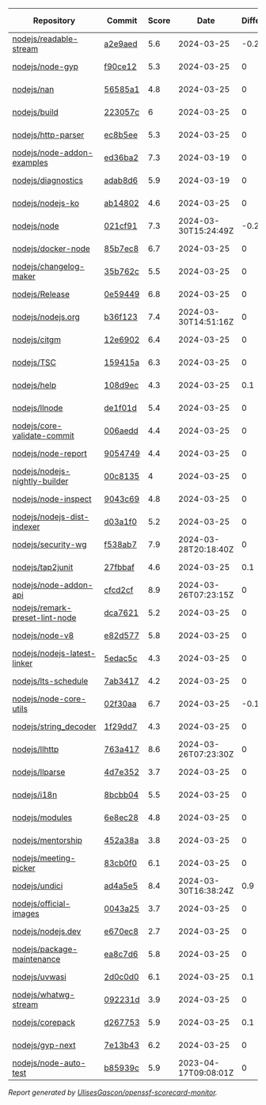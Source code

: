 <!-- OPENSSF-SCORECARD-MONITOR:START -->

| Repository | Commit | Score | Date | Difference | Report Link |
| -- | -- | -- | -- | -- | -- |
| [nodejs/readable-stream](https://github.com/nodejs/readable-stream) | [a2e9aed](https://github.com/nodejs/readable-stream/commit/a2e9aedf4aeee4a5e4d8efcb175edb67e2817eaa) | 5.6 | 2024-03-25 | -0.2 | [Full Report](https://deps.dev/project/github/nodejs%2Freadable-stream) |
| [nodejs/node-gyp](https://github.com/nodejs/node-gyp) | [f90ce12](https://github.com/nodejs/node-gyp/commit/f90ce122fe564be68368d0c0dec5dacd9e770233) | 5.3 | 2024-03-25 | 0 | [Full Report](https://deps.dev/project/github/nodejs%2Fnode-gyp) |
| [nodejs/nan](https://github.com/nodejs/nan) | [56585a1](https://github.com/nodejs/nan/commit/56585a1cd21f25b4d56168063cedaf0831c63fef) | 4.8 | 2024-03-25 | 0 | [Full Report](https://deps.dev/project/github/nodejs%2Fnan) |
| [nodejs/build](https://github.com/nodejs/build) | [223057c](https://github.com/nodejs/build/commit/223057c43f190ae43175c11d2ac557cef2cf2384) | 6 | 2024-03-25 | 0 | [Full Report](https://deps.dev/project/github/nodejs%2Fbuild) |
| [nodejs/http-parser](https://github.com/nodejs/http-parser) | [ec8b5ee](https://github.com/nodejs/http-parser/commit/ec8b5ee63f0e51191ea43bb0c6eac7bfbff3141d) | 5.3 | 2024-03-25 | 0 | [Full Report](https://deps.dev/project/github/nodejs%2Fhttp-parser) |
| [nodejs/node-addon-examples](https://github.com/nodejs/node-addon-examples) | [ed36ba2](https://github.com/nodejs/node-addon-examples/commit/ed36ba2d8512d73c7171b9537c96a63bc34e9831) | 7.3 | 2024-03-19 | 0 | [Full Report](https://deps.dev/project/github/nodejs%2Fnode-addon-examples) |
| [nodejs/diagnostics](https://github.com/nodejs/diagnostics) | [adab8d6](https://github.com/nodejs/diagnostics/commit/adab8d62aca9e47928570c29e7e5908a0f825039) | 5.9 | 2024-03-19 | 0 | [Full Report](https://deps.dev/project/github/nodejs%2Fdiagnostics) |
| [nodejs/nodejs-ko](https://github.com/nodejs/nodejs-ko) | [ab14802](https://github.com/nodejs/nodejs-ko/commit/ab14802dc2e7288bdc4353a24176dce2f4ba9dff) | 4.6 | 2024-03-25 | 0 | [Full Report](https://deps.dev/project/github/nodejs%2Fnodejs-ko) |
| [nodejs/node](https://github.com/nodejs/node) | [021cf91](https://github.com/nodejs/node/commit/021cf912084005f4ecd7db06e0bad75353067a46) | 7.3 | 2024-03-30T15:24:49Z | -0.2 | [Full Report](https://deps.dev/project/github/nodejs%2Fnode) |
| [nodejs/docker-node](https://github.com/nodejs/docker-node) | [85b7ec8](https://github.com/nodejs/docker-node/commit/85b7ec82eaf03fb61b1e891d337b0006da26a020) | 6.7 | 2024-03-25 | 0 | [Full Report](https://deps.dev/project/github/nodejs%2Fdocker-node) |
| [nodejs/changelog-maker](https://github.com/nodejs/changelog-maker) | [35b762c](https://github.com/nodejs/changelog-maker/commit/35b762c78ae5beb7dbe0cacca41717ddb29a3484) | 5.5 | 2024-03-25 | 0 | [Full Report](https://deps.dev/project/github/nodejs%2Fchangelog-maker) |
| [nodejs/Release](https://github.com/nodejs/Release) | [0e59449](https://github.com/nodejs/Release/commit/0e59449b87ba3a1dc32c346f091e48b2c6f4c531) | 6.8 | 2024-03-25 | 0 | [Full Report](https://deps.dev/project/github/nodejs%2Frelease) |
| [nodejs/nodejs.org](https://github.com/nodejs/nodejs.org) | [b36f123](https://github.com/nodejs/nodejs.org/commit/b36f123320c9220c360c7637b39cd0bea296301f) | 7.4 | 2024-03-30T14:51:16Z | 0 | [Full Report](https://deps.dev/project/github/nodejs%2Fnodejs.org) |
| [nodejs/citgm](https://github.com/nodejs/citgm) | [12e6902](https://github.com/nodejs/citgm/commit/12e6902b7a90c42edf60a1f4aa0ef9c19efdfddc) | 6.4 | 2024-03-25 | 0 | [Full Report](https://deps.dev/project/github/nodejs%2Fcitgm) |
| [nodejs/TSC](https://github.com/nodejs/TSC) | [159415a](https://github.com/nodejs/TSC/commit/159415a05cb1ebe7c76eb24bee344268672f1760) | 6.3 | 2024-03-25 | 0 | [Full Report](https://deps.dev/project/github/nodejs%2Ftsc) |
| [nodejs/help](https://github.com/nodejs/help) | [108d9ec](https://github.com/nodejs/help/commit/108d9ece9bc81495e18b76997dfb1322048a7045) | 4.3 | 2024-03-25 | 0.1 | [Full Report](https://deps.dev/project/github/nodejs%2Fhelp) |
| [nodejs/llnode](https://github.com/nodejs/llnode) | [de1f01d](https://github.com/nodejs/llnode/commit/de1f01d70a5c58111dd873d340f898023e4e8fe6) | 5.4 | 2024-03-25 | 0 | [Full Report](https://deps.dev/project/github/nodejs%2Fllnode) |
| [nodejs/core-validate-commit](https://github.com/nodejs/core-validate-commit) | [006aedd](https://github.com/nodejs/core-validate-commit/commit/006aedd1c889ebfacdf2c346efd6e6a572cbc5e0) | 4.4 | 2024-03-25 | 0 | [Full Report](https://deps.dev/project/github/nodejs%2Fcore-validate-commit) |
| [nodejs/node-report](https://github.com/nodejs/node-report) | [9054749](https://github.com/nodejs/node-report/commit/90547492f5da29948b00a19b13490b2ebe2c0cd6) | 4.4 | 2024-03-25 | 0 | [Full Report](https://deps.dev/project/github/nodejs%2Fnode-report) |
| [nodejs/nodejs-nightly-builder](https://github.com/nodejs/nodejs-nightly-builder) | [00c8135](https://github.com/nodejs/nodejs-nightly-builder/commit/00c8135102b0e272ed1d8950845a5412cc9bc237) | 4 | 2024-03-25 | 0 | [Full Report](https://deps.dev/project/github/nodejs%2Fnodejs-nightly-builder) |
| [nodejs/node-inspect](https://github.com/nodejs/node-inspect) | [9043c69](https://github.com/nodejs/node-inspect/commit/9043c6986822cf499829c079f9a7debf0a95403f) | 4.8 | 2024-03-25 | 0 | [Full Report](https://deps.dev/project/github/nodejs%2Fnode-inspect) |
| [nodejs/nodejs-dist-indexer](https://github.com/nodejs/nodejs-dist-indexer) | [d03a1f0](https://github.com/nodejs/nodejs-dist-indexer/commit/d03a1f0d36af7cd1ffd8d2ce7fb622e788177f43) | 5.2 | 2024-03-25 | 0 | [Full Report](https://deps.dev/project/github/nodejs%2Fnodejs-dist-indexer) |
| [nodejs/security-wg](https://github.com/nodejs/security-wg) | [f538ab7](https://github.com/nodejs/security-wg/commit/f538ab7bddbdc65e8ebfc921fb421beb0274d0b5) | 7.9 | 2024-03-28T20:18:40Z | 0 | [Full Report](https://deps.dev/project/github/nodejs%2Fsecurity-wg) |
| [nodejs/tap2junit](https://github.com/nodejs/tap2junit) | [27fbbaf](https://github.com/nodejs/tap2junit/commit/27fbbaf5f45c0f8b206589331a52a8f71e61d5ce) | 4.6 | 2024-03-25 | 0.1 | [Full Report](https://deps.dev/project/github/nodejs%2Ftap2junit) |
| [nodejs/node-addon-api](https://github.com/nodejs/node-addon-api) | [cfcd2cf](https://github.com/nodejs/node-addon-api/commit/cfcd2cf61d8d939bc2a2744af2ee72f07e4119c1) | 8.9 | 2024-03-26T07:23:15Z | 0 | [Full Report](https://deps.dev/project/github/nodejs%2Fnode-addon-api) |
| [nodejs/remark-preset-lint-node](https://github.com/nodejs/remark-preset-lint-node) | [dca7621](https://github.com/nodejs/remark-preset-lint-node/commit/dca7621a4684c10273227187745919a7f90822bf) | 5.2 | 2024-03-25 | 0 | [Full Report](https://deps.dev/project/github/nodejs%2Fremark-preset-lint-node) |
| [nodejs/node-v8](https://github.com/nodejs/node-v8) | [e82d577](https://github.com/nodejs/node-v8/commit/e82d577cdc34e19a65d919975b7ba35f2b9bc915) | 5.8 | 2024-03-25 | 0 | [Full Report](https://deps.dev/project/github/nodejs%2Fnode-v8) |
| [nodejs/nodejs-latest-linker](https://github.com/nodejs/nodejs-latest-linker) | [5edac5c](https://github.com/nodejs/nodejs-latest-linker/commit/5edac5c47c6b3f619bff3e51996dd18796f92c71) | 4.3 | 2024-03-25 | 0 | [Full Report](https://deps.dev/project/github/nodejs%2Fnodejs-latest-linker) |
| [nodejs/lts-schedule](https://github.com/nodejs/lts-schedule) | [7ab3417](https://github.com/nodejs/lts-schedule/commit/7ab3417749715bd6665eb840da54a5bea696ecc0) | 4.2 | 2024-03-25 | 0 | [Full Report](https://deps.dev/project/github/nodejs%2Flts-schedule) |
| [nodejs/node-core-utils](https://github.com/nodejs/node-core-utils) | [02f30aa](https://github.com/nodejs/node-core-utils/commit/02f30aa177dc2373f5a8aa630dbd91feae1a4736) | 6.7 | 2024-03-25 | -0.1 | [Full Report](https://deps.dev/project/github/nodejs%2Fnode-core-utils) |
| [nodejs/string_decoder](https://github.com/nodejs/string_decoder) | [1f29dd7](https://github.com/nodejs/string_decoder/commit/1f29dd715a6c829da89e869af7dafc231c20ed9f) | 4.3 | 2024-03-25 | 0 | [Full Report](https://deps.dev/project/github/nodejs%2Fstring_decoder) |
| [nodejs/llhttp](https://github.com/nodejs/llhttp) | [763a417](https://github.com/nodejs/llhttp/commit/763a41761bdf486da8ede45b4fa309e573e1fa7d) | 8.6 | 2024-03-26T07:23:30Z | 0 | [Full Report](https://deps.dev/project/github/nodejs%2Fllhttp) |
| [nodejs/llparse](https://github.com/nodejs/llparse) | [4d7e352](https://github.com/nodejs/llparse/commit/4d7e35267870b576f41112f6f720f4a1009b10b8) | 3.7 | 2024-03-25 | 0 | [Full Report](https://deps.dev/project/github/nodejs%2Fllparse) |
| [nodejs/i18n](https://github.com/nodejs/i18n) | [8bcbb04](https://github.com/nodejs/i18n/commit/8bcbb04a212b5ea65ba362407d1c65a3aaefc392) | 5.5 | 2024-03-25 | 0 | [Full Report](https://deps.dev/project/github/nodejs%2Fi18n) |
| [nodejs/modules](https://github.com/nodejs/modules) | [6e8ec28](https://github.com/nodejs/modules/commit/6e8ec28d20993ed8a7815c82255471ac628f2c3d) | 4.8 | 2024-03-25 | 0 | [Full Report](https://deps.dev/project/github/nodejs%2Fmodules) |
| [nodejs/mentorship](https://github.com/nodejs/mentorship) | [452a38a](https://github.com/nodejs/mentorship/commit/452a38aec26bb4d9256b2dcde79c51ffd44cd2b7) | 3.8 | 2024-03-25 | 0 | [Full Report](https://deps.dev/project/github/nodejs%2Fmentorship) |
| [nodejs/meeting-picker](https://github.com/nodejs/meeting-picker) | [83cb0f0](https://github.com/nodejs/meeting-picker/commit/83cb0f09694128051d42f21905893939f2575dcb) | 6.1 | 2024-03-25 | 0 | [Full Report](https://deps.dev/project/github/nodejs%2Fmeeting-picker) |
| [nodejs/undici](https://github.com/nodejs/undici) | [ad4a5e5](https://github.com/nodejs/undici/commit/ad4a5e58a681189e004cbfb492b9fe4e5faaf086) | 8.4 | 2024-03-30T16:38:24Z | 0.9 | [Full Report](https://deps.dev/project/github/nodejs%2Fundici) |
| [nodejs/official-images](https://github.com/nodejs/official-images) | [0043a25](https://github.com/nodejs/official-images/commit/0043a2597f764b1c0374abd06c57d496d6cc8ffd) | 3.7 | 2024-03-25 | 0 | [Full Report](https://deps.dev/project/github/nodejs%2Fofficial-images) |
| [nodejs/nodejs.dev](https://github.com/nodejs/nodejs.dev) | [e670ec8](https://github.com/nodejs/nodejs.dev/commit/e670ec88c82119ed3141d97e24a2e98630a304c9) | 2.7 | 2024-03-25 | 0 | [Full Report](https://deps.dev/project/github/nodejs%2Fnodejs.dev) |
| [nodejs/package-maintenance](https://github.com/nodejs/package-maintenance) | [ea8c7d6](https://github.com/nodejs/package-maintenance/commit/ea8c7d6776bba686bb39fee2f3e79217457574f5) | 5.8 | 2024-03-25 | 0 | [Full Report](https://deps.dev/project/github/nodejs%2Fpackage-maintenance) |
| [nodejs/uvwasi](https://github.com/nodejs/uvwasi) | [2d0c0d0](https://github.com/nodejs/uvwasi/commit/2d0c0d019009e0bf85ee0e519c64f1109025f459) | 6.1 | 2024-03-25 | 0.1 | [Full Report](https://deps.dev/project/github/nodejs%2Fuvwasi) |
| [nodejs/whatwg-stream](https://github.com/nodejs/whatwg-stream) | [092231d](https://github.com/nodejs/whatwg-stream/commit/092231da3ade919daef9b23ea4e0ed7c9a7dea80) | 3.9 | 2024-03-25 | 0 | [Full Report](https://deps.dev/project/github/nodejs%2Fwhatwg-stream) |
| [nodejs/corepack](https://github.com/nodejs/corepack) | [d267753](https://github.com/nodejs/corepack/commit/d2677538cdb613fcab6d2a45bb07f349bdc65c2b) | 5.9 | 2024-03-25 | 0.1 | [Full Report](https://deps.dev/project/github/nodejs%2Fcorepack) |
| [nodejs/gyp-next](https://github.com/nodejs/gyp-next) | [7e13b43](https://github.com/nodejs/gyp-next/commit/7e13b43da54dd4dbd4657d0c7f798eccb61d2f50) | 6.2 | 2024-03-25 | 0 | [Full Report](https://deps.dev/project/github/nodejs%2Fgyp-next) |
| [nodejs/node-auto-test](https://github.com/nodejs/node-auto-test) | [b85939c](https://github.com/nodejs/node-auto-test/commit/b85939c0dc88670c1d3fbed36b5aba01e2c3f4c7) | 5.9 | 2023-04-17T09:08:01Z | 0 | [Full Report](https://deps.dev/project/github/nodejs%2Fnode-auto-test) |

_Report generated by [UlisesGascon/openssf-scorecard-monitor](https://github.com/UlisesGascon/openssf-scorecard-monitor)._
<!-- OPENSSF-SCORECARD-MONITOR:END -->